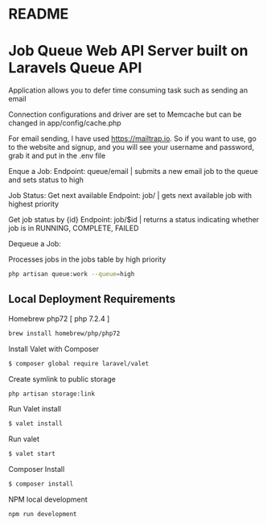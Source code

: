 # README

# Job Queue Web API Server built on Laravels Queue API 

Application allows you to defer time consuming task such as sending an email

Connection configurations and driver are set to Memcache but can be changed in app/config/cache.php

For email sending, I have used https://mailtrap.io. So if you want to use, go to the website and signup, and you will see your username and password, grab it and put in the .env file

Enque a Job: 
Endpoint: queue/email | submits a new email job to the queue and sets status to high 

Job Status: 
Get next available 
Endpoint: job/ | gets next available job with highest priority 

Get job status by {id}
Endpoint: job/$id | returns a status indicating whether job is in RUNNING, COMPLETE, FAILED 


Dequeue a Job: 

Processes jobs in the jobs table by high priority 
```sh
php artisan queue:work --queue=high
```


## Local Deployment Requirements 

Homebrew php72 [ php 7.2.4 ]
```sh
brew install homebrew/php/php72
```
Install Valet with Composer 
```sh
$ composer global require laravel/valet
```
Create symlink to public storage
```sh
php artisan storage:link
```
Run Valet install 
```sh
$ valet install 
```
Run valet 
```sh
$ valet start 
```
Composer Install  
```sh
$ composer install 
```
NPM 
local development 
```sh
npm run development
```



